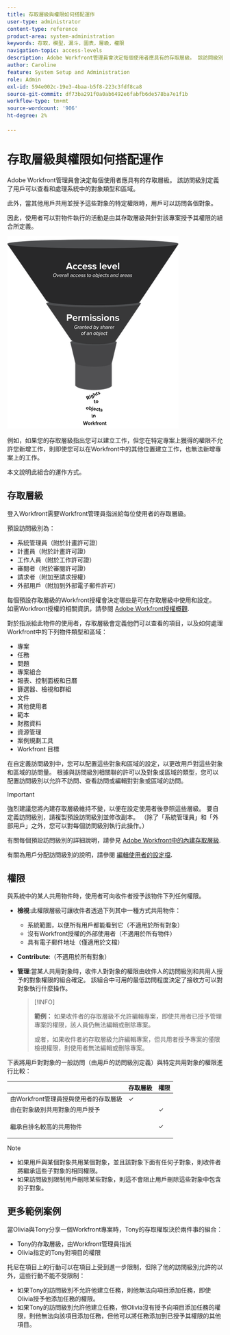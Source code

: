 ```yaml
---
title: 存取層級與權限如何搭配運作
user-type: administrator
content-type: reference
product-area: system-administration
keywords: 存取，模型，漏斗，圖表，層級，權限
navigation-topic: access-levels
description: Adobe Workfront管理員會決定每個使用者應具有的存取層級。 該訪問級別定義了用戶可以查看和處理系統中的對象類型和區域。
author: Caroline
feature: System Setup and Administration
role: Admin
exl-id: 594e002c-19e3-4baa-b5f8-223c3fdf8ca8
source-git-commit: df73ba291f0a0ab6492e6fabfb6de578ba7e1f1b
workflow-type: tm+mt
source-wordcount: '906'
ht-degree: 2%

---
```


# 存取層級與權限如何搭配運作

Adobe Workfront管理員會決定每個使用者應具有的存取層級。 該訪問級別定義了用戶可以查看和處理系統中的對象類型和區域。

此外，當其他用戶共用並授予這些對象的特定權限時，用戶可以訪問各個對象。

因此，使用者可以對物件執行的活動是由其存取層級與針對該專案授予其權限的組合所定義。

![](assets/security-model-hierachy.png)

例如，如果您的存取層級指出您可以建立工作，但您在特定專案上獲得的權限不允許您新增工作，則即使您可以在Workfront中的其他位置建立工作，也無法新增專案上的工作。

本文說明此組合的運作方式。

## 存取層級

登入Workfront需要Workfront管理員指派給每位使用者的存取層級。

預設訪問級別為：

* 系統管理員（附於計畫許可證）
* 計畫員（附於計畫許可證）
* 工作人員（附於工作許可證）
* 審閱者（附於審閱許可證）
* 請求者（附加至請求授權）
* 外部用戶（附加到外部電子郵件許可）

每個預設存取層級的Workfront授權會決定哪些是可在存取層級中使用和設定。 如需Workfront授權的相關資訊，請參閱 [Adobe Workfront授權概觀](../../../administration-and-setup/add-users/access-levels-and-object-permissions/wf-licenses.md).

對於指派給此物件的使用者，存取層級會定義他們可以查看的項目，以及如何處理Workfront中的下列物件類型和區域：

* 專案
* 任務
* 問題
* 專案組合
* 報表、控制面板和日曆
* 篩選器、檢視和群組
* 文件
* 其他使用者
* 範本
* 財務資料
* 資源管理
* 案例規劃工具
* Workfront 目標

在自定義訪問級別中，您可以配置這些對象和區域的設定，以更改用戶對這些對象和區域的訪問量。 根據與訪問級別相關聯的許可以及對象或區域的類型，您可以配置訪問級別以允許不訪問、查看訪問或編輯對對象或區域的訪問。

>[!IMPORTANT]
>
>強烈建議您將內建存取層級維持不變，以便在設定使用者後參照這些層級。 要自定義訪問級別，請複製預設訪問級別並修改副本。 （除了「系統管理員」和「外部用戶」之外，您可以對每個訪問級別執行此操作。）

有關每個預設訪問級別的詳細說明，請參見 [Adobe Workfront中的內建存取層級](../../../administration-and-setup/add-users/access-levels-and-object-permissions/default-access-levels-in-workfront.md).

有關為用戶分配訪問級別的說明，請參閱 [編輯使用者的設定檔](../../../administration-and-setup/add-users/create-and-manage-users/edit-a-users-profile.md).

## 權限

與系統中的某人共用物件時，使用者可向收件者授予該物件下列任何權限。

* **檢視**:此權限層級可讓收件者透過下列其中一種方式共用物件：

   * 系統範圍，以便所有用戶都能看到它（不適用於所有對象）
   * 沒有Workfront授權的外部使用者（不適用於所有物件）
   * 具有電子郵件地址（僅適用於文檔）

* **Contribute**:（不適用於所有對象）
* **管理**:當某人共用對象時，收件人對對象的權限由收件人的訪問級別和共用人授予的對象權限的組合確定。 該組合中可用的最低訪問程度決定了接收方可以對對象執行什麼操作。

   >[!INFO]
   >
   >**範例：** 如果收件者的存取層級不允許編輯專案，即使共用者已授予管理專案的權限，該人員仍無法編輯或刪除專案。
   >
   >或者，如果收件者的存取層級允許編輯專案，但共用者授予專案的僅限檢視權限，則使用者無法編輯或刪除專案。

下表將用戶對對象的一般訪問（由用戶的訪問級別定義）與特定共用對象的權限進行比較：

<table style="table-layout:auto"> 
 <col> 
 <col> 
 <col> 
 <thead> 
  <tr> 
   <th> </th> 
   <th>存取層級 </th> 
   <th>權限 </th> 
  </tr> 
 </thead> 
 <tbody> 
  <tr> 
   <td>由Workfront管理員授與使用者的存取層級</td> 
   <td>✓</td> 
   <td> </td> 
  </tr> 
  <tr> 
   <td>由在對象級別共用對象的用戶授予</td> 
   <td> </td> 
   <td>✓</td> 
  </tr> 
  <tr> 
   <td> <p>繼承自排名較高的共用物件 
   </td> 
   <td> </td> 
   <td>✓</td> 
  </tr> 
 </tbody> 
</table>

>[!NOTE]
>
>* 如果用戶與某個對象共用某個對象，並且該對象下面有任何子對象，則收件者將繼承這些子對象的相同權限。
>* 如果訪問級別限制用戶刪除某些對象，則這不會阻止用戶刪除這些對象中包含的子對象。
>


## 更多範例案例

當Olivia與Tony分享一個Workfront專案時，Tony的存取權取決於兩件事的組合：

* Tony的存取層級，由Workfront管理員指派
* Olivia指定的Tony對項目的權限

托尼在項目上的行動可以在項目上受到進一步限制，但除了他的訪問級別允許的以外，這些行動不能不受限制：

* 如果Tony的訪問級別不允許他建立任務，則他無法向項目添加任務，即使Olivia授予他添加任務的權限。
* 如果Tony的訪問級別允許他建立任務，但Olivia沒有授予向項目添加任務的權限，則他無法向該項目添加任務，但他可以將任務添加到已授予其權限的其他項目。
